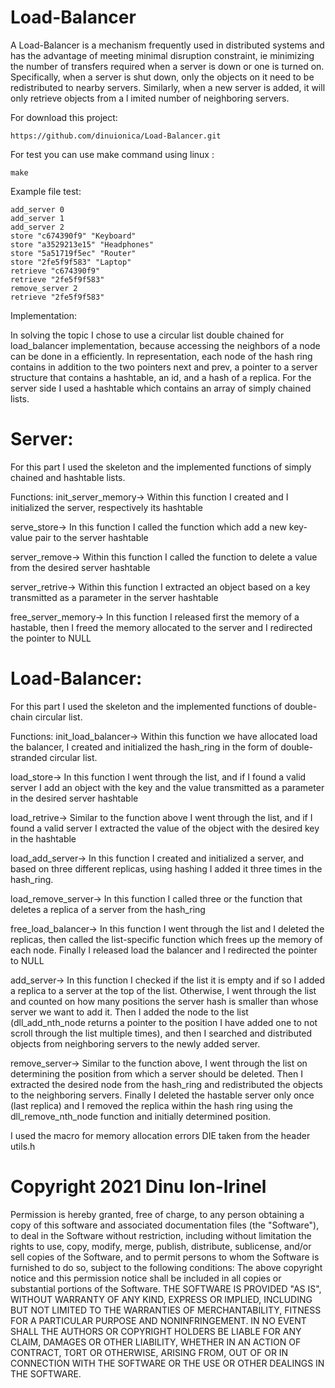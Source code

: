 # Load-Balancer
A Load-Balancer is a mechanism frequently used in distributed systems and has the advantage 
of meeting minimal disruption constraint, ie minimizing the number of transfers 
required when a server is down or one is turned on. Specifically, when a server
is shut down, only the objects on it need to be redistributed to nearby servers.
Similarly, when a new server is added, it will only retrieve objects from a l
imited number of neighboring servers.

For download this project:
```
https://github.com/dinuionica/Load-Balancer.git
```
For test you can use make command using linux :<br />
```
make 
```

Example file test:
```
add_server 0
add_server 1
add_server 2
store "c674390f9" "Keyboard"
store "a3529213e15" "Headphones"
store "5a51719f5ec" "Router"
store "2fe5f9f583" "Laptop"
retrieve "c674390f9"
retrieve "2fe5f9f583"
remove_server 2
retrieve "2fe5f9f583"
```
Implementation:

In solving the topic I chose to use a circular list
double chained for load_balancer implementation,
because accessing the neighbors of a node can be done in a
efficiently. In representation, each node of the hash ring
contains in addition to the two pointers next and prev, a pointer to
a server structure that contains a hashtable, an id, and a hash
of a replica. For the server side I used a hashtable
which contains an array of simply chained lists.


# Server:

For this part I used the skeleton and the implemented functions
of simply chained and hashtable lists.

Functions:
init_server_memory-> Within this function I created and I
initialized the server, respectively its hashtable

serve_store-> In this function I called the function which
add a new key-value pair to the server hashtable

server_remove-> Within this function I called the function
to delete a value from the desired server hashtable

server_retrive-> Within this function I extracted an object
based on a key transmitted as a parameter in the server hashtable

free_server_memory-> In this function I released first
the memory of a hastable, then I freed the memory allocated to the server
and I redirected the pointer to NULL


# Load-Balancer:

For this part I used the skeleton and the implemented functions
of double-chain circular list.

Functions:
init_load_balancer-> Within this function we have allocated load
the balancer, I created and initialized the hash_ring in the form
of double-stranded circular list.

load_store-> In this function I went through the list, and
if I found a valid server I add an object with the key and the value
transmitted as a parameter in the desired server hashtable

load_retrive-> Similar to the function above I went through the list,
and if I found a valid server I extracted the value of the object
with the desired key in the hashtable

load_add_server-> In this function I created and initialized
a server, and based on three different replicas, using hashing
I added it three times in the hash_ring.

load_remove_server-> In this function I called three
or the function that deletes a replica of a server from the hash_ring

free_load_balancer-> In this function I went through the list
and I deleted the replicas, then called the list-specific function
which frees up the memory of each node. Finally I released load
the balancer and I redirected the pointer to NULL

add_server-> In this function I checked if the list
it is empty and if so I added a replica to a server
at the top of the list. Otherwise, I went through the list and counted on
how many positions the server hash is smaller than whose
server we want to add it. Then I added the node to the list
(dll_add_nth_node returns a pointer to the position I have
added one to not scroll through the list multiple times),
and then I searched and distributed objects from neighboring servers
to the newly added server.

remove_server-> Similar to the function above, I went through the list
on determining the position from which a server should be deleted. Then
I extracted the desired node from the hash_ring and redistributed the objects
to the neighboring servers. Finally I deleted the hastable
server only once (last replica) and I removed the replica
within the hash ring using the dll_remove_nth_node function and
initially determined position.

I used the macro for memory allocation errors
DIE taken from the header utils.h

# Copyright 2021 Dinu Ion-Irinel
   Permission is hereby granted, free of charge, to any person obtaining a copy
   of this software and associated documentation files (the "Software"), to deal
   in the Software without restriction, including without limitation the rights 
   to use, copy, modify, merge, publish, distribute, sublicense, and/or sell
   copies of the Software, and to permit persons to whom the Software is
   furnished to do so, subject to the following conditions:
   The above copyright notice and this permission notice shall be included in all
   copies or substantial portions of the Software.
   THE SOFTWARE IS PROVIDED "AS IS", WITHOUT WARRANTY OF ANY KIND, EXPRESS OR
   IMPLIED, INCLUDING BUT NOT LIMITED TO THE WARRANTIES OF MERCHANTABILITY,
   FITNESS FOR A PARTICULAR PURPOSE AND NONINFRINGEMENT. IN NO EVENT SHALL THE
   AUTHORS OR COPYRIGHT HOLDERS BE LIABLE FOR ANY CLAIM, DAMAGES OR OTHER
   LIABILITY, WHETHER IN AN ACTION OF CONTRACT, TORT OR OTHERWISE, ARISING FROM,
   OUT OF OR IN CONNECTION WITH THE SOFTWARE OR THE USE OR OTHER DEALINGS IN THE
   SOFTWARE.
